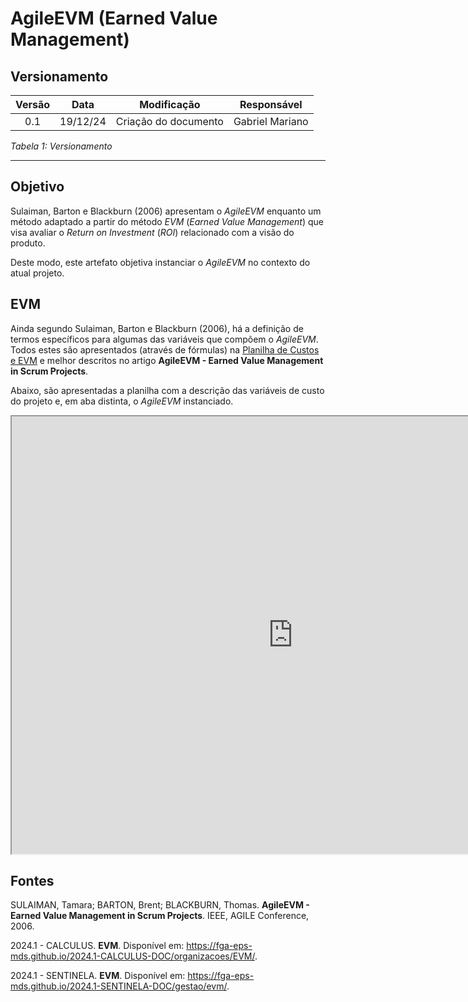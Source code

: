 # AgileEVM (Earned Value Management)

## Versionamento

| **Versão** | **Data** | **Modificação** | **Responsável** |
| :-: | :-: | :-: | :-: |
| 0.1 | 19/12/24 | Criação do documento | Gabriel Mariano |

*Tabela 1: Versionamento*

---

## Objetivo

Sulaiman, Barton e Blackburn (2006) apresentam o *AgileEVM* enquanto um método adaptado a partir do método *EVM* (*Earned Value Management*) que visa avaliar o *Return on Investment* (*ROI*) relacionado com a visão do produto.

Deste modo, este artefato objetiva instanciar o *AgileEVM* no contexto do atual projeto.

## EVM

Ainda segundo Sulaiman, Barton e Blackburn (2006), há a definição de termos específicos para algumas das variáveis que compõem o *AgileEVM*. Todos estes são apresentados (através de fórmulas) na [Planilha de Custos e EVM](https://docs.google.com/spreadsheets/d/1jqF0V4F1PVVlrQ0ySFKpQiEWR2LGs0UUea_tIe5XZnA/edit?usp=sharing) e melhor descritos no artigo **AgileEVM - Earned Value Management in Scrum Projects**.

Abaixo, são apresentadas a planilha com a descrição das variáveis de custo do projeto e, em aba distinta, o *AgileEVM* instanciado.

<iframe src="https://docs.google.com/spreadsheets/d/e/2PACX-1vQDhgzyWU9-_FceQ_muS4N4YleUWVUwxMXxHOVR7PEAYGTwNhlxBG6UnuNSGv9iZNiO1rsmb6z1YqLW/pubhtml?widget=true&amp;headers=false" width="900" height="700"></iframe>

## Fontes

SULAIMAN, Tamara; BARTON, Brent; BLACKBURN, Thomas. **AgileEVM - Earned Value Management in Scrum Projects**. IEEE, AGILE Conference, 2006.

2024.1 - CALCULUS. **EVM**. Disponível em: <https://fga-eps-mds.github.io/2024.1-CALCULUS-DOC/organizacoes/EVM/>.

2024.1 - SENTINELA. **EVM**. Disponível em: <https://fga-eps-mds.github.io/2024.1-SENTINELA-DOC/gestao/evm/>.
